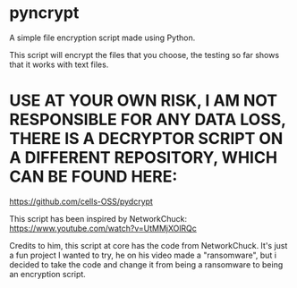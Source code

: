# pyncrypt
A simple file encryption script made using Python.

This script will encrypt the files that you choose, the testing so far shows that it works with text files.

# USE AT YOUR OWN RISK, I AM NOT RESPONSIBLE FOR ANY DATA LOSS, THERE IS A DECRYPTOR SCRIPT ON A DIFFERENT REPOSITORY, WHICH CAN BE FOUND HERE:

https://github.com/cells-OSS/pydcrypt

This script has been inspired by NetworkChuck: https://www.youtube.com/watch?v=UtMMjXOlRQc

Credits to him, this script at core has the code from NetworkChuck. It's just a fun project I wanted to try, he on his video made a "ransomware", but i decided to take the code and change it from being a ransomware to being an encryption script.
